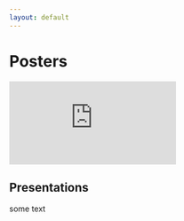 ```yaml
---
layout: default
---
```


# Posters

<object data="https://github.com/alegresor/alegresor.github.io/blob/main/resume_cv/sorokin_resume.pdf" width="1000" height="1000" type="application/pdf"></object>

<embed src="https://github.com/alegresor/alegresor.github.io/blob/main/resume_cv/sorokin_resume.pdf" type="application/pdf"/>

## Presentations

some text 
